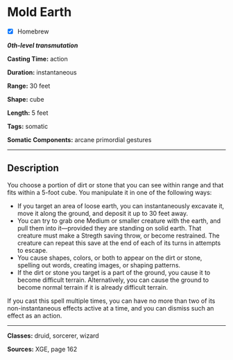 # Mold Earth

- [x] Homebrew

***0th-level transmutation***

**Casting Time:** action

**Duration:** instantaneous

**Range:** 30 feet

**Shape:** cube

**Length:** 5 feet

**Tags:** somatic

**Somatic Components:** arcane primordial gestures

---

## Description
You choose a portion of dirt or stone that you can see within range and that fits within a 5-foot cube. You manipulate it in one of the following ways:
- If you target an area of loose earth, you can instantaneously excavate it, move it along the ground, and deposit it up to 30 feet away.
- You can try to grab one Medium or smaller creature with the earth, and pull them into it&mdash;provided they are standing on solid earth. That creature must make a Stregth saving throw, or become restrained. The creature can repeat this save at the end of each of its turns in attempts to escape.
- You cause shapes, colors, or both to appear on the dirt or stone, spelling out words, creating images, or shaping patterns.
- If the dirt or stone you target is a part of the ground, you cause it to become difficult terrain. Alternatively, you can cause the ground to become normal terrain if it is already difficult terrain.

If you cast this spell multiple times, you can have no more than two of its non-instantaneous effects active at a time, and you can dismiss such an effect as an action.

---

**Classes:** druid, sorcerer, wizard

**Sources:** XGE, page 162

